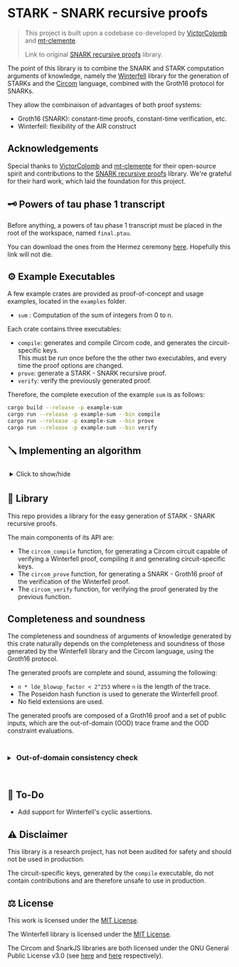 # STARK - SNARK recursive proofs

> This project is built upon a codebase co-developed by [VictorColomb](https://github.com/VictorColomb) and [mt-clemente](https://github.com/mt-clemente).
>
> Link to original [SNARK recursive proofs](https://github.com/VictorColomb/stark-snark-recursive-proofs) library.

The point of this library is to combine the SNARK and STARK computation arguments of knowledge, namely the [Winterfell](https://github.com/novifinancial/winterfell) library for the generation of STARKs and the [Circom](https://docs.circom.io/) language, combined with the Groth16 protocol for SNARKs.

They allow the combinaison of advantages of both proof systems:

- Groth16 (SNARK): constant-time proofs, constant-time verification, etc.
- Winterfell: flexibility of the AIR construct

## Acknowledgements

Special thanks to [VictorColomb](https://github.com/VictorColomb) and [mt-clemente](https://github.com/mt-clemente) for their open-source spirit and contributions to the [SNARK recursive proofs](https://github.com/VictorColomb/stark-snark-recursive-proofs) library. We're grateful for their hard work, which laid the foundation for this project.

## 🗝️ Powers of tau phase 1 transcript

Before anything, a powers of tau phase 1 transcript must be placed in the root of the workspace, named `final.ptau`.

You can download the ones from the Hermez ceremony [here](https://www.dropbox.com/sh/mn47gnepqu88mzl/AACaJkBU7mmCq8uU8ml0-0fma?dl=0). Hopefully this link will not die.

## ⚙️ Example Executables

A few example crates are provided as proof-of-concept and usage examples, located in the `examples` folder.

- `sum` : Computation of the sum of integers from 0 to n.

Each crate contains three executables:

- `compile`: generates and compile Circom code, and generates the circuit-specific keys.  
  This must be run once before the the other two executables, and every time the proof options are changed.
- `prove`: generate a STARK - SNARK recursive proof.
- `verify`: verify the previously generated proof.

Therefore, the complete execution of the example `sum` is as follows:

```bash
cargo build --release -p example-sum
cargo run --release -p example-sum --bin compile
cargo run --release -p example-sum --bin prove
cargo run --release -p example-sum --bin verify
```

## 🪛 Implementing an algorithm

<details style="margin: 10px 0 20px 0;">
<summary style="padding:5px;">Click to show/hide</summary>


This example is available fully-functional in the `examples/sum` folder.

1. Define a constant instance of `WinterCircomProofOptions`, using its `new` method (see the documentation of this method for what the arguments correspond to).

```rust
const PROOF_OPTIONS: WinterCircomProofOptions<2> =
   WinterCircomProofOptions::new(128, 2, 3, [1, 1], 32, 8, 0, 8, 128);
```

2. Implement `WinterPublicInputs`.

```rust
use serde::{ser::SerializeTuple, Serialize};
use winter_circom_prover::winterfell::math::fields::f256::BaseElement;

#[derive(Clone, Default)]
pub struct PublicInputs {
    pub start: BaseElement,
    pub start: BaseElement,
}

impl WinterPublicInputs for PublicInputs {
    const NUM_PUB_INPUTS: usize = 2;
}

impl Serialize for PublicInputs {
    fn serialize<S>(&self, serializer: S) -> Result<S::Ok, S::Error>
    where
        S: serde::Serializer,
    {
        let mut state  = serializer.serialize_tuple(2)?;
        state.serialize_element(&self.start)?;
        state.serialize_element(&self.end)?;
        state.end()
    }
}

impl Serializable for PublicInputs {
    fn write_into<W: ByteWriter>(&self, target: &mut W) {
        target.write(self.start);
        target.write(self.result);
    }
}
```

3. Implement Winterfell `Air` trait. See their [documentation](https://docs.rs/winterfell/latest/) for instructions. \
   While writing methods, make sure to use the [WinterCircomProofOptions] constant you previously defined, instead of hard coded values. \
   Also implement the `Default` trait for your `Air` implementation.

```rust
use winter_circom_prover::{winterfell::{
    math::{fields::f256::BaseElement, FieldElement},
    Air, AirContext, Assertion, EvaluationFrame, FieldExtension, HashFunction,
    ProofOptions, TraceInfo}};

pub struct WorkAir {
    context: AirContext<BaseElement>,
    start: BaseElement,
    result: BaseElement,
}

impl Air for WorkAir {
    type BaseField = BaseElement;
    type PublicInputs = PublicInputs;

    fn new(trace_info: TraceInfo, pub_inputs: PublicInputs, options: ProofOptions) -> Self {
        let degrees = PROOF_OPTIONS.transition_constraint_degrees();

        let num_assertions = PROOF_OPTIONS.num_assertions();

        WorkAir {
            context: AirContext::new(trace_info, degrees, num_assertions, options),
            start: pub_inputs.start,
            result: pub_inputs.result,
        }
    }

    fn evaluate_transition<E: FieldElement + From<Self::BaseField>>(
        &self,
        frame: &EvaluationFrame<E>,
        _periodic_values: &[E],
        result: &mut [E],
    ) {
        let current = &frame.current();
        let next = &frame.next();

        result[0] = next[0] - (current[0] + E::ONE);
        result[1] = next[1] - (current[1] + current[0] + E::ONE);
    }

    fn get_assertions(&self) -> Vec<Assertion<Self::BaseField>> {
        let last_step = self.trace_length() - 1;
        vec![
            Assertion::single(0, 0, self.start),
            Assertion::single(1, 0, self.start),
            Assertion::single(1, last_step, self.result),
        ]
    }

    fn context(&self) -> &AirContext<Self::BaseField> {
        &self.context
    }
}

impl Default for WorkAir {
    fn default() -> Self {
        WorkAir::new(
            TraceInfo::new(0, 0),
            PublicInputs::default(),
            ProofOptions::new(
                32,
                8,
                0,
                HashFunction::Poseidon,
                FieldExtension::None,
                8,
                128,
            ),
        )
    }
}
```

4. Implement the Winterfell `Prover` trait. See their [documentation](https://docs.rs/winterfell/latest/) for instructions. \
   Also implement a method to build the trace.

```rust
use winter_circom_prover::winterfell::{
    math::{fields::f256::BaseElement, FieldElement},
    ProofOptions, Prover, Trace, TraceTable,
};

pub struct WorkProver {
    options: ProofOptions,
}

impl WorkProver {
    pub fn new(options: ProofOptions) -> Self {
        Self { options }
    }

    pub fn build_trace(&self, start: BaseElement, n: usize) -> TraceTable<BaseElement> {
        let trace_width = PROOF_OPTIONS.trace_width;
        let mut trace = TraceTable::new(trace_width, n);

        trace.fill(
            |state| {
                state[0] = start;
                state[1] = start;
            },
            |_, state| {
                state[0] += BaseElement::ONE;
                state[1] += state[0];
            },
        );

        trace
    }
}

impl Prover for WorkProver {
    type BaseField = BaseElement;
    type Air = WorkAir;
    type Trace = TraceTable<Self::BaseField>;

    fn get_pub_inputs(&self, trace: &Self::Trace) -> PublicInputs {
        let last_step = trace.length() - 1;
        PublicInputs {
            start: trace.get(0, 0),
            result: trace.get(1, last_step),
        }
    }

    fn options(&self) -> &ProofOptions {
        &self.options
    }
}
```

5. Define `AIRTransitions` and `AIRAssertions` Circom templates

Choose a circuit name, for instance: *sum*.

Create a file named `<circuit_name>.circom` in the `circuits/air/` directory
(replace `<circuit-name>` with the actual circuit name, naturally).

In this file, define two Circom templates:

- **`AIRTransitions`** - template with a single array output. Hardcode the transition constrait degrees here.
  In this example, we defined `PROOF_OPTIONS` with `[1, 1]` as transition constraint degrees. The template defined below therefore returns `[1, 1]` as well.

- **`AIRAssertions`** - template that replicates the `get_assertions` method of the `Air` implementation for Winterfell.

Copy the template below and replace the section between `/* HERE YOUR ASSERTIONS HERE */` and `/* -------------- */` with your own assertions.

For all `i` between 0 and `num_assertions`, define `value[i]`, `step[i]` and `register[i]` such as the assertion is `register[i]` at `step[i]` equals `value[i]` (a register is a column of the trace).

```c++
pragma circom 2.0.0;

include "../utils/comparators.circom";

template AIRTransitions(num_transition_constraints) {
    signal output transition_degree[num_transition_constraints];

    /* === EDIT FROM HERE === */

    // Hardcode transition degrees, as you did in your implementation
    // of WinterCircomProofOptions.
    transition_degree[0] <== 1;
    transition_degree[1] <== 1;

    /* ====== TO HERE ====== */
}


template AIRAssertions(num_assertions, num_public_inputs, trace_length, trace_width) {
    signal input public_inputs[num_public_inputs];
    signal input g_trace;

    signal output evaluations[num_assertions];
    signal output number_of_steps[num_assertions];
    signal output registers[num_assertions];
    signal output step_offsets[num_assertions];
    signal output strides[num_assertions];

    component assertions[num_assertions];

    /* === EDIT FROM HERE === */

    // Hardcode the number of assertions (this is a precaution).

    assert(num_assertions == 3);

    // Define your assertions here, using the SingleAssertion, PeriodicAssertion
    // and SequenceAssertion templates.

    assertions[0] = SingleAssertion();
    assertions[0].column <== 0;
    assertions[0].step <== 0;
    assertions[0].value <== public_inputs[0];

    assertions[1] = SingleAssertion();
    assertions[1].column <== 1;
    assertions[1].step <== 0;
    assertions[1].value <== public_inputs[0];

    assertions[2] = SingleAssertion();
    assertions[2].column <== 1;
    assertions[2].step <== trace_length - 1;
    assertions[2].value <== public_inputs[1];

    /* ====== TO HERE ====== */

    for (var i = 0; i < num_assertions; i++) {
        evaluations[i] <== assertions[i].evaluation;
        number_of_steps[i] <== assertions[i].number_of_steps;
        registers[i] <== assertions[i].register;
        step_offsets[i] <== assertions[i].step_offset;
        strides[i] <== assertions[i].stride_out;
    }
}
```

There are three types of assertions in Winterfell: single, periodic and sequence. There is a Circom template for each of these as well, that are used as follows (replace each instance of `???` to actually define your assertions):

```c++
assertions[i] = SingleAssertion();
assertions[i].column <== ???;
assertions[i].step <== ???;
assertions[i].value <== ???;

assertions[j] = PeriodicAssertion(trace_length);
assertions[j].column <== ???;
assertions[j].first_step <== ???;
assertions[j].stride <== ???;
assertions[j].value <== ???;

// replace value_length with the length of your sequence
assertions[k] = SequenceAssertion(addicity, trace_length, value_length);
assertions[k].column <== ???;
assertions[k].first_step <== ???;
assertions[k].stride <== ???;
for (var l = 0; l < value_length; l++) {
    assertions[k].values[l] <== ???;
}
// do not modify the three following inputs
assertions[k].addicity_root <== addicity_root;
assertions[k].g_trace <== g_trace;
assertions[k].z <== z;
```

6. Define executables for compilation, proving and verifying.

See [cargo documentation](https://doc.rust-lang.org/cargo/reference/cargo-targets.html#binaries)
for how to define multiple binaries in a single cargo crate.

All functions are called with a string argument, which should be the circuit name
chosen in the previous step.

**Compile executable**

```rust
use winter_circom_prover::{circom_compile, utils::{LoggingLevel, WinterCircomError}};

fn main() -> Result<(), WinterCircomError> {
    circom_compile::<WorkProver, 2>(PROOF_OPTIONS, "sum", LoggingLevel::Default)
}
```

**Prove executable**

```rust
use winter_circom_prover::{
    circom_prove,
    utils::{LoggingLevel, WinterCircomError},
    winterfell::math::{fields::f256::BaseElement, FieldElement},
};

fn main() -> Result<(), WinterCircomError> {
    // parameters
    let start = BaseElement::ONE;

    // build proof
    let options = PROOF_OPTIONS.get_proof_options();
    let prover = WorkProver::new(options.clone());
    let trace = prover.build_trace(start, PROOF_OPTIONS.trace_length);

    circom_prove(prover, trace, "sum", LoggingLevel::Default)
}
```

**Verify executable**

```rust
use winter_circom_prover::{
    check_ood_frame, circom_verify,
    utils::{LoggingLevel, WinterCircomError},
};

fn main() -> Result<(), WinterCircomError> {
    check_ood_frame::<WorkAir>("sum");
    circom_verify("sum", LoggingLevel::Verbose)?;

    Ok(())
}
```

</details>

## 📖 Library

This repo provides a library for the easy generation of STARK - SNARK recursive proofs.

The main components of its API are:

- The `circom_compile` function, for generating a Circom circuit capable of verifying a Winterfell proof, compiling it and generating circuit-specific keys.
- The `circom_prove` function, for generating a SNARK - Groth16 proof of the verification of the Winterfell proof.
- The `circom_verify` function, for verifying the proof generated by the previous function.

## Completeness and soundness

The completeness and soundness of arguments of knowledge generated by this crate naturally depends on the completeness and soundness of those generated by the Winterfell library and the Circom language, using the Groth16 protocol.

The generated proofs are complete and sound, assuming the following:

- `n * lde_blowup_factor < 2^253` where `n` is the length of the trace.
- The Poseidon hash function is used to generate the Winterfell proof.
- No field extensions are used.

The generated proofs are composed of a Groth16 proof and a set of public inputs, which are the out-of-domain (OOD) trace frame and the OOD constraint evaluations.

<details style="padding-bottom: 10px;">
<summary><h3 style="display: inline-block;padding: 5px;">Out-of-domain consistency check</h3></summary>


To preserve the flexibility of STARKs compared to the constrained arithmetization of STARKs and especially the Groth16 protocol, the out-of-domain (OOD) consistency check, which requires the evaluations of a user-defined arbitrary function, is done alongside the Circom verification circuit.

The fact that the out-of-domain trace frame and constraint evaluations are consistent is therefore not guaranteed by the Groth16 proof. This is why this crate provides a [check_ood_frame] function, that must be used alongside the [circom_verify] function and which takes the Groth16 public inputs and performs the OOD consistency check.

The [check_ood_frame] verifies that the the OOD trace frame and constraint evaluations correspond to one-another, using the transition constraints defined by the user in their implementation of the [Air](winterfell::Air) trait. On top of that, the OOD trace frame is used to reseed the pseudo-random generator. Therefore, modifying the OOD trace frame given as public input to the Groth16 verifier will result in the generation of different query positions, which will result in the failure of Merkle tree commitment checks, with probability at least `(1 / trace_width * lde_domain_size) ^ num_queries` (the probability that all picked query positions are the same).

This means that verifying the Groth16 proof and the OOD consistency guarantees that the proof is correct. We refer you to the Winterfell and Circom documentations for more details about their respective soundness.
</details>

## 🚀 To-Do

- Add support for Winterfell's cyclic assertions.

## ⚠️ Disclaimer

This library is a research project, has not been audited for safety and should not be used in production.

The circuit-specific keys, generated by the `compile` executable, do not contain contributions and are therefore unsafe to use in production.

## ⚖️ License

This work is licensed under the [MIT License](./LICENSE).

The Winterfell library is licensed under the [MIT License](./winterfell/LICENSE).

The Circom and SnarkJS libraries are both licensed under the GNU General Public License v3.0 (see [here](https://github.com/iden3/circom/blob/master/COPYING) and [here](https://github.com/iden3/snarkjs/blob/master/COPYING) respectively).